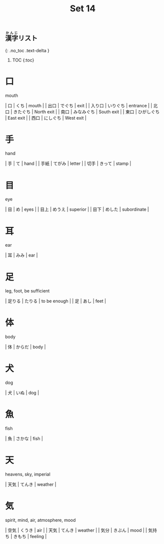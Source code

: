 ﻿---
layout: default
title: Set 14
parent: N5 Kanji List
grand_parent: <ruby>漢字<rt>かんじ</rt></ruby> Kanji
nav_order: 14
---

## <ruby>漢字<rt>かんじ</rt></ruby>リスト
{: .no_toc .text-delta }

1. TOC
{:toc}

# 口
mouth

| 口   | くち    | mouth        |
| 出口  | でぐち   | exit         |
| 入り口 | いりぐち  | entrance     |
| 北口  | きたぐち  | North exit   |
| 南口  | みなみぐち | South exit   |
| 東口  | ひがしぐち | East exit    |
| 西口  | にしぐち  | West exit    |

# 手
hand

| 手   | て     | hand         |
| 手紙  | てがみ   | letter       |
| 切手  | きって   | stamp        |

# 目
eye

| 目   | め     | eyes         |
| 目上  | めうえ   | superior     |
| 目下  | めした   | subordinate  |

# 耳
ear

| 耳   | みみ    | ear          |

# 足
leg, foot, be sufficient

| 足りる | たりる   | to be enough |
| 足   | あし    | feet         |

# 体
body

| 体   | からだ   | body         |

# 犬
dog

| 犬   | いぬ    | dog          |

# 魚
fish

| 魚   | さかな   | fish         |

# 天
heavens, sky, imperial

| 天気  | てんき   | weather      |

# 気
spirit, mind, air, atmosphere, mood

| 空気  | くうき   | air          |
| 天気  | てんき   | weather      |
| 気分  | きぶん   | mood         |
| 気持ち | きもち   | feeling      |
